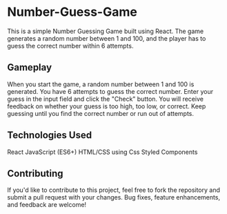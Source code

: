 # Number-Guess-Game
This is a simple Number Guessing Game built using React. The game generates a random number between 1 and 100, and the player has to guess the correct number within 6 attempts.

## Gameplay
When you start the game, a random number between 1 and 100 is generated.
You have 6 attempts to guess the correct number.
Enter your guess in the input field and click the "Check" button.
You will receive feedback on whether your guess is too high, too low, or correct.
Keep guessing until you find the correct number or run out of attempts.

## Technologies Used
React
JavaScript (ES6+)
HTML/CSS
using Css Styled Components

## Contributing
If you'd like to contribute to this project, feel free to fork the repository and submit a pull request with your changes. Bug fixes, feature enhancements, and feedback are welcome!
